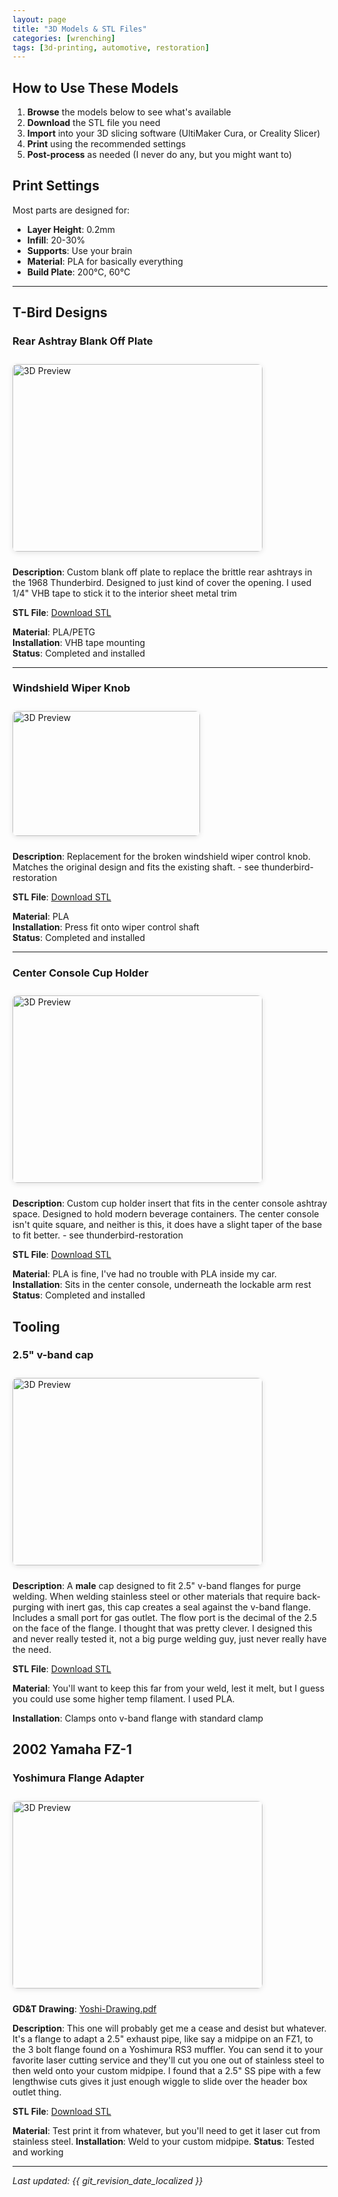 ```yaml
---
layout: page
title: "3D Models & STL Files"
categories: [wrenching]
tags: [3d-printing, automotive, restoration]
---
```


## How to Use These Models

1. **Browse** the models below to see what's available
2. **Download** the STL file you need
3. **Import** into your 3D slicing software (UltiMaker Cura, or Creality Slicer)
4. **Print** using the recommended settings
5. **Post-process** as needed (I never do any, but you might want to)

## Print Settings

Most parts are designed for:
- **Layer Height**: 0.2mm
- **Infill**: 20-30%
- **Supports**: Use your brain
- **Material**: PLA for basically everything
- **Build Plate**: 200°C, 60°C

---

## T-Bird Designs

### Rear Ashtray Blank Off Plate
<img src="/assets/renderings/thunderbird-rear-ashtray-blankoff.png" alt="3D Preview" width="400" height="300" style="border-radius: 8px; box-shadow: 0 2px 8px rgba(0,0,0,0.1); margin: 10px 0;">

**Description**: Custom blank off plate to replace the brittle rear ashtrays in the 1968 Thunderbird. Designed to just kind of cover the opening. I used 1/4" VHB tape to stick it to the interior sheet metal trim

**STL File**: [Download STL](../../assets/models/thunderbird-rear-ashtray-blankoff.stl)

**Material**: PLA/PETG  
**Installation**: VHB tape mounting  
**Status**: Completed and installed

---

### Windshield Wiper Knob
<img src="/assets/renderings/thunderbird-wiper-knob.png" alt="3D Preview" width="300" height="200" style="border-radius: 8px; box-shadow: 0 2px 8px rgba(0,0,0,0.1); margin: 10px 0;">

**Description**: Replacement for the broken windshield wiper control knob. Matches the original design and fits the existing shaft. - see thunderbird-restoration

**STL File**: [Download STL](../../assets/models/thunderbird-wiper-knob.stl)

**Material**: PLA  
**Installation**: Press fit onto wiper control shaft  
**Status**: Completed and installed

---
### Center Console Cup Holder

<img src="/assets/renderings/thunderbird-cup-holder.png" alt="3D Preview" width="400" height="300" style="border-radius: 8px; box-shadow: 0 2px 8px rgba(0,0,0,0.1); margin: 10px 0;">

**Description**: Custom cup holder insert that fits in the center console ashtray space. Designed to hold modern beverage containers. The center console isn't quite square, and neither is this, it does have a slight taper of the base to fit better. - see thunderbird-restoration 

**STL File**: [Download STL](../../assets/models/thunderbird-cup-holder.stl)

**Material**: PLA is fine, I've had no trouble with PLA inside my car.  
**Installation**: Sits in the center console, underneath the lockable arm rest 
**Status**: Completed and installed

## Tooling

### 2.5" v-band cap

<img src="/assets/renderings/male-vband-25-cap.png" alt="3D Preview" width="400" height="300" style="border-radius: 8px; box-shadow: 0 2px 8px rgba(0,0,0,0.1); margin: 10px 0;">

**Description**: A **male** cap designed to fit 2.5" v-band flanges for purge welding. When welding stainless steel or other materials that require back-purging with inert gas, this cap creates a seal against the v-band flange. Includes a small port for gas outlet. The flow port is the decimal of the 2.5 on the face of the flange. I thought that was pretty clever. I designed this and never really tested it, not a big purge welding guy, just never really have the need. 

**STL File**: [Download STL](../../assets/models/male-vband-25-cap.stl)

**Material**: You'll want to keep this far from your weld, lest it melt, but I guess you could use some higher temp filament. I used PLA. 

**Installation**: Clamps onto v-band flange with standard clamp  

## 2002 Yamaha FZ-1

### Yoshimura Flange Adapter

<img src="/assets/renderings/FZ1-yoshimura-rs3-flange-adapter.png" alt="3D Preview" width="400" height="300" style="border-radius: 8px; box-shadow: 0 2px 8px rgba(0,0,0,0.1); margin: 10px 0;">

**GD&T Drawing**: [Yoshi-Drawing.pdf](/images/Yoshi-Drawing.pdf)

**Description**: This one will probably get me a cease and desist but whatever. It's a flange to adapt a 2.5" exhaust pipe, like say a midpipe on an FZ1, to the 3 bolt flange found on a Yoshimura RS3 muffler. You can send it to your favorite laser cutting service and they'll cut you one out of stainless steel to then weld onto your custom midpipe. I found that a 2.5" SS pipe with a few lengthwise cuts gives it just enough wiggle to slide over the header box outlet thing.

**STL File**: [Download STL](../../assets/models/FZ1-yoshimura-rs3-flange-adapter.stl)

**Material**: Test print it from whatever, but you'll need to get it laser cut from stainless steel. 
**Installation**: Weld to your custom midpipe. 
**Status**: Tested and working  

---

*Last updated: {{ git_revision_date_localized }}*

